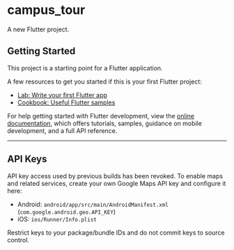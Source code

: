 # campus_tour

A new Flutter project.

## Getting Started

This project is a starting point for a Flutter application.

A few resources to get you started if this is your first Flutter project:

- [Lab: Write your first Flutter app](https://docs.flutter.dev/get-started/codelab)
- [Cookbook: Useful Flutter samples](https://docs.flutter.dev/cookbook)

For help getting started with Flutter development, view the
[online documentation](https://docs.flutter.dev/), which offers tutorials,
samples, guidance on mobile development, and a full API reference.

---

## API Keys

API key access used by previous builds has been revoked. To enable maps and related services, create your own Google Maps API key and configure it here:

- Android: `android/app/src/main/AndroidManifest.xml` (`com.google.android.geo.API_KEY`)
- iOS: `ios/Runner/Info.plist`

Restrict keys to your package/bundle IDs and do not commit keys to source control.
